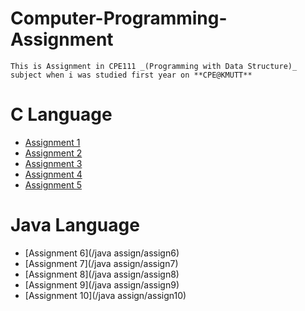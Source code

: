 # Computer-Programming-Assignment

    This is Assignment in CPE111 _(Programming with Data Structure)_ subject when i was studied first year on **CPE@KMUTT**

C Language
=========
* [Assignment 1](/assign1)
* [Assignment 2](/assign2)
* [Assignment 3](/assign3)
* [Assignment 4](/assign4)
* [Assignment 5](/assign5)


Java Language
======
* [Assignment 6](/java assign/assign6)
* [Assignment 7](/java assign/assign7)
* [Assignment 8](/java assign/assign8)
* [Assignment 9](/java assign/assign9)
* [Assignment 10](/java assign/assign10)
